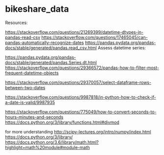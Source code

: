 # bikeshare_data

Resources:

https://stackoverflow.com/questions/21269399/datetime-dtypes-in-pandas-read-csv
https://stackoverflow.com/questions/17465045/can-pandas-automatically-recognize-dates
https://pandas.pydata.org/pandas-docs/stable/generated/pandas.read_csv.html
Assess datetime series:

https://pandas.pydata.org/pandas-docs/stable/generated/pandas.Series.dt.html
https://stackoverflow.com/questions/29366572/pandas-how-to-filter-most-frequent-datetime-objects


https://stackoverflow.com/questions/29370057/select-dataframe-rows-between-two-dates

https://stackoverflow.com/questions/9987818/in-python-how-to-check-if-a-date-is-valid/9987935

https://stackoverflow.com/questions/775049/how-to-convert-seconds-to-hours-minutes-and-seconds
https://docs.python.org/3/library/functions.html#divmod

for more understanding
http://scipy-lectures.org/intro/numpy/index.html
https://docs.python.org/3/library/
https://docs.python.org/3.6/library/math.html?highlight=math%20module#module-math
